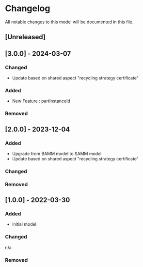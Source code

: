 # Changelog
All notable changes to this model will be documented in this file.

## [Unreleased]

## [3.0.0] - 2024-03-07
### Changed
- Update based on shared aspect "recycling strategy certificate"

### Added
- New Feature : partInstanceId

### Removed

## [2.0.0] - 2023-12-04
### Added
- Upgrade from BAMM model to SAMM model
- Update based on shared aspect "recycling strategy certificate"

### Changed

### Removed

## [1.0.0] - 2022-03-30
### Added
- initial model

### Changed
n/a

### Removed
